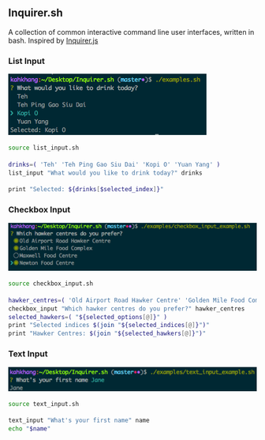 ## Inquirer.sh

A collection of common interactive command line user interfaces, written in bash. Inspired by [Inquirer.js](https://github.com/SBoudrias/Inquirer.js)

### List Input
![List Input Example](screenshots/list_input.png "List Input Example")

```sh
source list_input.sh

drinks=( 'Teh' 'Teh Ping Gao Siu Dai' 'Kopi O' 'Yuan Yang' )
list_input "What would you like to drink today?" drinks

print "Selected: ${drinks[$selected_index]}"
```

### Checkbox Input
![Checkbox Input Example](screenshots/checkbox_input.png "Checkbox Input Example")

```sh
source checkbox_input.sh

hawker_centres=( 'Old Airport Road Hawker Centre' 'Golden Mile Food Complex' 'Maxwell Food Centre' 'Newton Food Centre' )
checkbox_input "Which hawker centres do you prefer?" hawker_centres
selected_hawkers=( "${selected_options[@]}" )
print "Selected indices $(join "${selected_indices[@]}")"
print "Hawker Centres: $(join "${selected_hawkers[@]}")"
```

### Text Input
![Text Input Example](screenshots/text_input.png "Text Input Example")

```sh
source text_input.sh

text_input "What's your first name" name
echo "$name"
```
